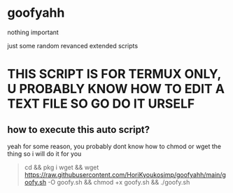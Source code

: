 # goofyahh

nothing important

just some random revanced extended scripts
# THIS SCRIPT IS FOR TERMUX ONLY, U PROBABLY KNOW HOW TO EDIT A TEXT FILE SO GO DO IT URSELF

## how to execute this auto script?
yeah for some reason, you probably dont know how to chmod or wget the thing so i will do it for you
> cd && pkg i wget && wget https://raw.githubusercontent.com/HoriKyoukosimp/goofyahh/main/goofy.sh -O goofy.sh && chmod +x goofy.sh && ./goofy.sh
